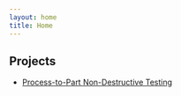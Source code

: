 ```yaml
---
layout: home
title: Home
---
```


## Projects
- [Process-to-Part Non-Destructive Testing](process_to_part.md)
